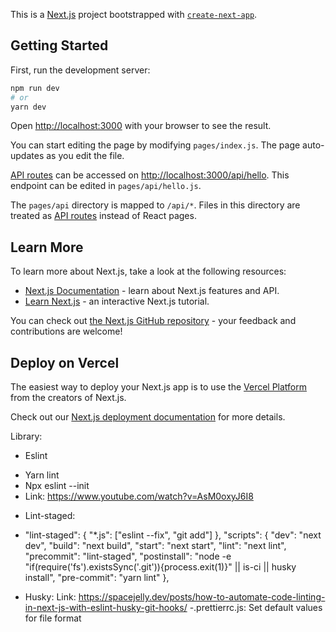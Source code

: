 This is a [Next.js](https://nextjs.org/) project bootstrapped with [`create-next-app`](https://github.com/vercel/next.js/tree/canary/packages/create-next-app).

## Getting Started

First, run the development server:

```bash
npm run dev
# or
yarn dev
```

Open [http://localhost:3000](http://localhost:3000) with your browser to see the result.

You can start editing the page by modifying `pages/index.js`. The page auto-updates as you edit the file.

[API routes](https://nextjs.org/docs/api-routes/introduction) can be accessed on [http://localhost:3000/api/hello](http://localhost:3000/api/hello). This endpoint can be edited in `pages/api/hello.js`.

The `pages/api` directory is mapped to `/api/*`. Files in this directory are treated as [API routes](https://nextjs.org/docs/api-routes/introduction) instead of React pages.

## Learn More

To learn more about Next.js, take a look at the following resources:

- [Next.js Documentation](https://nextjs.org/docs) - learn about Next.js features and API.
- [Learn Next.js](https://nextjs.org/learn) - an interactive Next.js tutorial.

You can check out [the Next.js GitHub repository](https://github.com/vercel/next.js/) - your feedback and contributions are welcome!

## Deploy on Vercel

The easiest way to deploy your Next.js app is to use the [Vercel Platform](https://vercel.com/new?utm_medium=default-template&filter=next.js&utm_source=create-next-app&utm_campaign=create-next-app-readme) from the creators of Next.js.

Check out our [Next.js deployment documentation](https://nextjs.org/docs/deployment) for more details.

Library:

- Eslint

* Yarn lint
* Npx eslint --init
* Link: https://www.youtube.com/watch?v=AsM0oxyJ6I8

- Lint-staged:

* "lint-staged": {
  "\*.js": ["eslint --fix", "git add"]
  },
  "scripts": {
  "dev": "next dev",
  "build": "next build",
  "start": "next start",
  "lint": "next lint",
  "precommit": "lint-staged",
  "postinstall": "node -e \"if(require('fs').existsSync('.git')){process.exit(1)}\" || is-ci || husky install",
  "pre-commit": "yarn lint"
  },

- Husky:
Link: https://spacejelly.dev/posts/how-to-automate-code-linting-in-next-js-with-eslint-husky-git-hooks/
-.prettierrc.js:
 Set default values for file format 